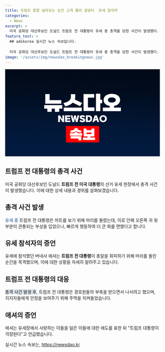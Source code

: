 ```yaml
---
title: 트럼프 총알 날아오는 순간 고개 돌려 살았다  유세 참석자
categories:
  - News
excerpt: >
  미국 공화당 대선후보인 도널드 트럼프 전 대통령이 유세 중 총격을 당한 사건이 발생했다. 트럼프는 총성 소리에 머리를 돌리며 더 큰 사고를 면했고, 경호원들에 의해 안전을 지켜 나갔다. 총격으로 인한 혼란 가운데 유세 참석자들은 공포에 떨고, 트럼프 대통령을 걱정하는 모습을 보였다. 이 사건에 대한 영상은 논란이 되고 있다. (총 단어 수: 97)
feature_text: >
  ## adskorea 실시간 뉴스 속보입니다.

  미국 공화당 대선후보인 도널드 트럼프 전 대통령이 유세 중 총격을 당한 사건이 발생했다. 트럼프는 총성 소리에 머리를 돌리며 더 큰 사고를 면했고, 경호원들에 의해 안전을 지켜 나갔다. 총격으로 인한 혼란 가운데 유세 참석자들은 공포에 떨고, 트럼프 대통령을 걱정하는 모습을 보였다. 이 사건에 대한 영상은 논란이 되고 있다. (총 단어 수: 97)
image: '/assets/img/newsdao_breakingnews.jpg'
---
```


<p><img src="/assets/img/newsdao_breakingnews.jpg" alt="adskorea 속보" /></p>

<h2 data-ke-size="size26">트럼프 전 대통령의 총격 사건</h2>

<p data-ke-size="size16">미국 공화당 대선후보인 도널드 <b>트럼프 전 미국 대통령</b>의 선거 유세 현장에서 총격 사건이 발생했습니다. 이에 대한 상세 내용과 경위를 살펴보겠습니다.</p>

<h2 data-ke-size="size24">총격 사건 발생</h2>

<p data-ke-size="size16"><span style="color: #1a5490;">유세 중</span> 트럼프 전 대통령은 차트를 보기 위해 머리를 돌렸는데, 이로 인해 오른쪽 귀 윗부분이 관통되는 부상을 입었으나, 빠르게 행동하여 더 큰 화를 면했다고 합니다.</p>

<h2 data-ke-size="size24">유세 참석자의 증언</h2>

<p data-ke-size="size16">유세에 참석했던 버네사 애셔는 <b>트럼프 전 대통령</b>이 총알을 회피하기 위해 머리를 돌린 순간을 목격했으며, 이에 대한 상황을 자세히 알려주고 있습니다.</p>

<h2 data-ke-size="size24">트럼프 전 대통령의 대응</h2>

<p data-ke-size="size16"><span style="background-color: #21538527;">총격 사건 발생 후</span>, 트럼프 전 대통령은 경호원들의 부축을 받으면서 나서려고 했으며, 지지자들에게 안정을 보여주기 위해 주먹을 치켜들었습니다.</p>

<h2 data-ke-size="size24">애셔의 증언</h2>

<p data-ke-size="size16">애셔는 유세장에서 사랑하는 이들을 잃은 이들에 대한 애도를 표한 뒤 "트럼프 대통령이 걱정된다"고 언급했습니다.</p>
실시간 뉴스 속보는, <a href="https://newsdao.kr" rel="dofollow">https://newsdao.kr</a>


